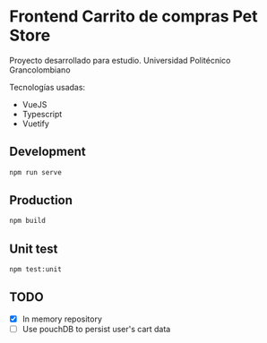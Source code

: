 # Frontend Carrito de compras Pet Store
Proyecto desarrollado para estudio. 
Universidad Politécnico Grancolombiano
 
Tecnologías usadas:
* VueJS
* Typescript
* Vuetify


## Development
```sh
npm run serve
```

## Production
```sh
npm build
```

## Unit test
```sh
npm test:unit
``` 

## TODO
- [x] In memory repository
- [ ] Use pouchDB to persist user's cart data
